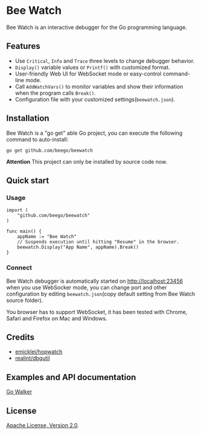 Bee Watch
========

Bee Watch is an interactive debugger for the Go programming language.

## Features

- Use `Critical`, `Info` and `Trace` three levels to change debugger behavior.
- `Display()` variable values or `Printf()` with customized format.
- User-friendly Web UI for WebSocket mode or easy-control command-line mode.
- Call `AddWatchVars()` to monitor variables and show their information when the program calls `Break()`.
- Configuration file with your customized settings(`beewatch.json`).

## Installation

Bee Watch is a "go get" able Go project, you can execute the following command to auto-install:

	go get github.com/beego/beewatch

**Attention** This project can only be installed by source code now.

## Quick start

### Usage

	import (
		"github.com/beego/beewatch"
	)

	func main() {
		appName := "Bee Watch"
		// Suspends execution until hitting "Resume" in the browser.
		beewatch.Display("App Name", appName).Break()
	}

### Connect

Bee Watch debugger is automatically started on [http://localhost:23456](http://localhost:23456) when you use WebSocker mode, you can change port and other configuration by editing `beewatch.json`(copy default setting from Bee Watch source folder).

You browser has to support WebSocket, it has been tested with Chrome, Safari and Firefox on Mac and Windows.

## Credits

- [emicklei/hopwatch](https://github.com/emicklei/hopwatch)
- [realint/dbgutil](https://github.com/realint/dbgutil)

## Examples and API documentation

[Go Walker](http://gowalker.org/github.com/beego/beewatch)


## License

[Apache License, Version 2.0](http://www.apache.org/licenses/LICENSE-2.0.html).